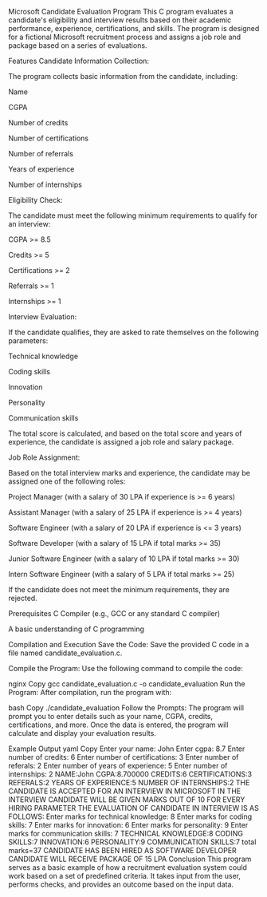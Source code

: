 Microsoft Candidate Evaluation Program
This C program evaluates a candidate's eligibility and interview results based on their academic performance, experience, certifications, and skills. The program is designed for a fictional Microsoft recruitment process and assigns a job role and package based on a series of evaluations.

Features
Candidate Information Collection:

The program collects basic information from the candidate, including:

Name

CGPA

Number of credits

Number of certifications

Number of referrals

Years of experience

Number of internships

Eligibility Check:

The candidate must meet the following minimum requirements to qualify for an interview:

CGPA >= 8.5

Credits >= 5

Certifications >= 2

Referrals >= 1

Internships >= 1

Interview Evaluation:

If the candidate qualifies, they are asked to rate themselves on the following parameters:

Technical knowledge

Coding skills

Innovation

Personality

Communication skills

The total score is calculated, and based on the total score and years of experience, the candidate is assigned a job role and salary package.

Job Role Assignment:

Based on the total interview marks and experience, the candidate may be assigned one of the following roles:

Project Manager (with a salary of 30 LPA if experience is >= 6 years)

Assistant Manager (with a salary of 25 LPA if experience is >= 4 years)

Software Engineer (with a salary of 20 LPA if experience is <= 3 years)

Software Developer (with a salary of 15 LPA if total marks >= 35)

Junior Software Engineer (with a salary of 10 LPA if total marks >= 30)

Intern Software Engineer (with a salary of 5 LPA if total marks >= 25)

If the candidate does not meet the minimum requirements, they are rejected.

Prerequisites
C Compiler (e.g., GCC or any standard C compiler)

A basic understanding of C programming

Compilation and Execution
Save the Code: Save the provided C code in a file named candidate_evaluation.c.

Compile the Program: Use the following command to compile the code:

nginx
Copy
gcc candidate_evaluation.c -o candidate_evaluation
Run the Program: After compilation, run the program with:

bash
Copy
./candidate_evaluation
Follow the Prompts: The program will prompt you to enter details such as your name, CGPA, credits, certifications, and more. Once the data is entered, the program will calculate and display your evaluation results.

Example Output
yaml
Copy
Enter your name:
John
Enter cgpa:
8.7
Enter number of credits:
6
Enter number of certifications:
3
Enter number of referals:
2
Enter number of years of experience:
5
Enter number of internships:
2
NAME:John
CGPA:8.700000
CREDITS:6
CERTIFICATIONS:3
REFERALS:2
YEARS OF EXPERIENCE:5
NUMBER OF INTERNSHIPS:2
THE CANDIDATE IS ACCEPTED FOR AN INTERVIEW IN MICROSOFT
IN THE INTERVIEW CANDIDATE WILL BE GIVEN MARKS OUT OF 10 FOR EVERY HIRING PARAMETER
THE EVALUATION OF CANDIDATE IN INTERVIEW IS AS FOLLOWS:
Enter marks for technical knowledge:
8
Enter marks for coding skills:
7
Enter marks for innovation:
6
Enter marks for personality:
9
Enter marks for communication skills:
7
TECHNICAL KNOWLEDGE:8
CODING SKILLS:7
INNOVATION:6
PERSONALITY:9
COMMUNICATION SKILLS:7
total marks=37
CANDIDATE HAS BEEN HIRED AS SOFTWARE DEVELOPER
CANDIDATE WILL RECEIVE PACKAGE OF 15 LPA
Conclusion
This program serves as a basic example of how a recruitment evaluation system could work based on a set of predefined criteria. It takes input from the user, performs checks, and provides an outcome based on the input data.

